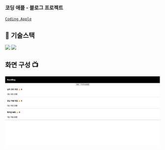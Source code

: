 ### 코딩 애플 - 블로그 프로젝트

[`Coding Apple`](https://youtube.com/playlist?list=PLfLgtT94nNq1e6tr4sm2eH6ZZC2jcqGOy&si=EbDT4kD5D1P8TNSb)  


## 📒 기술스택

<img src="https://img.shields.io/badge/React-61DAFB?style=flat-square&logo=React&logoColor=000000"/> <img src="https://img.shields.io/badge/JavaScript-F7DF1E?style=flat-square&logo=javascript&logoColor=000000"/>   




## 화면 구성 📺
  
![alt text](Imgs/image.png)